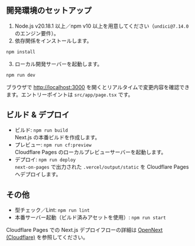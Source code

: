 ## 開発環境のセットアップ

1. Node.js v20.18.1 以上／npm v10 以上を用意してください（`undici@7.14.0` のエンジン要件）。
2. 依存関係をインストールします。

```bash
npm install
```

3. ローカル開発サーバーを起動します。

```bash
npm run dev
```

ブラウザで [http://localhost:3000](http://localhost:3000) を開くとリアルタイムで変更内容を確認できます。エントリーポイントは `src/app/page.tsx` です。

## ビルド & デプロイ

- ビルド: `npm run build`  
  Next.js の本番ビルドを作成します。
- プレビュー: `npm run cf:preview`  
  Cloudflare Pages のローカルプレビューサーバーを起動します。
- デプロイ: `npm run deploy`  
  `next-on-pages` で出力された `.vercel/output/static` を Cloudflare Pages へデプロイします。

## その他

- 型チェック／Lint: `npm run lint`
- 本番サーバー起動（ビルド済みアセットを使用）: `npm run start`

Cloudflare Pages での Next.js デプロイフローの詳細は [OpenNext (Cloudflare)](https://opennext.js.org/cloudflare) を参照してください。
